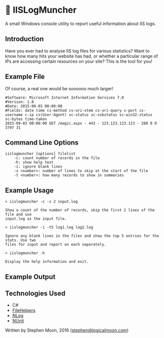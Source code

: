 # :stew: IISLogMuncher
A small Windows console utility to report useful information about IIS logs.

## Introduction

Have you ever had to analyse IIS log files for various statistics? Want to know
how many hits your website has had, or whether a particular range of IPs are
accessing certain resources on your site? This is the tool for you!

## Example File
Of course, a real one would be soooooo much larger!
```
#Software: Microsoft Internet Information Services 7.0
#Version: 1.0
#Date: 2015-09-03 00:00:00
#Fields: date time cs-method cs-uri-stem cs-uri-query s-port cs-username c-ip cs(User-Agent) sc-status sc-substatus sc-win32-status sc-bytes time-taken
2015-09-03 00:00:00 GET /magic.aspx - 443 - 123.123.123.123 - 200 0 0 3797 31
```

## Command Line Options
```
iislogmuncher [options] filelist
    -c: count number of records in the file
    -h: show help text
    -i: ignore blank lines
    -s <number>: number of lines to skip at the start of the file
    -t <number>: how many records to show in summaries
```

## Example Usage
```
> iislogmuncher -c -s 2 input.log

Show a count of the number of records, skip the first 2 lines of the file and use 
input.log as the input file.

> iislogmuncher -i -t5 log1.log log2.log

Ignore any blank lines in the files and show the top 5 entries for the stats. Use two 
files for input and report on each separately.

> iislogmuncher -h 

Display the help information and exit.
```
## Example Output

## Technologies Used
* C#
* [FileHelpers](https://github.com/MarcosMeli/FileHelpers)
* [NLog](http://nlog-project.org/)
* [NUnit](http://www.nunit.org/)

Written by Stephen Moon, 2016 (stephen@logicalmoon.com)
